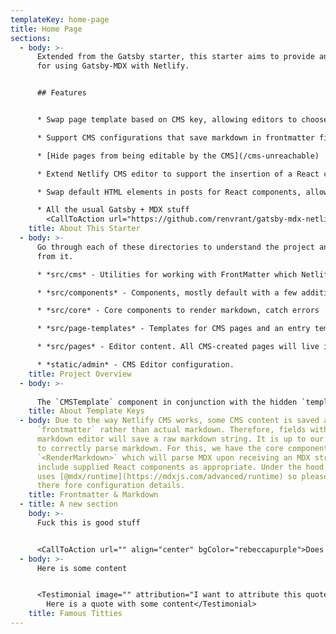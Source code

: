 ```yaml
---
templateKey: home-page
title: Home Page
sections:
  - body: >-
      Extended from the Gatsby starter, this starter aims to provide an example
      for using Gatsby-MDX with Netlify.


      ## Features


      * Swap page template based on CMS key, allowing editors to choose different page templates

      * Support CMS configurations that save markdown in frontmatter fields with an mdx-enabled markdown renderer component (with example)

      * [Hide pages from being editable by the CMS](/cms-unreachable)

      * Extend Netlify CMS editor to support the insertion of a React component, allowing your editors to include things like buttons or testimonials

      * Swap default HTML elements in posts for React components, allowing for greater control

      * All the usual Gatsby + MDX stuff
        <CallToAction url="https://github.com/renvrant/gatsby-mdx-netlify-cms-starter" align="center" bgColor="crimson">Check out the Repo</CallToAction>
    title: About This Starter
  - body: >-
      Go through each of these directories to understand the project and extend
      from it.

      * *src/cms* - Utilities for working with FrontMatter which Netlify CMS depends on, example previews and example widget registration. This folder also includes a whitelist of components that will be included in the MDX render scope in **cms-components.constants.js**.

      * *src/components* - Components, mostly default with a few additions such as a call to action and a smart link.

      * *src/core* - Core components to render markdown, catch errors

      * *src/page-templates* - Templates for CMS pages and an entry template component that will be used to determine what template should be shown where. Look in particular at **cms-entry.template.js**

      * *src/pages* - Editor content. All CMS-created pages will live in the content directory. Other pages may be modified from the CMS, but cannot be created or deleted.

      * *static/admin* - CMS Editor configuration.
    title: Project Overview
  - body: >-
      
      The `CMSTemplate` component in conjunction with the hidden `templateKey` var controls which template will be used to render each content page. The `CMSTemplate` component will try to map the value of `templateKey` to a component, and fall back to a default if nothing is found. Please see the component for more details.
    title: About Template Keys
  - body: Due to the way Netlify CMS works, some CMS content is saved as Markdown
      `frontmatter` rather than actual markdown. Therefore, fields with a
      markdown editor will save a raw markdown string. It is up to our templates
      to correctly parse markdown. For this, we have the core component
      `<RenderMarkdown>` which will parse MDX upon receiving an MDX string and
      include supplied React components as appropriate. Under the hood, this
      uses [@mdx/runtime](https://mdxjs.com/advanced/runtime) so please look
      there fore configuration details.
    title: Frontmatter & Markdown
  - title: A new section
    body: >-
      Fuck this is good stuff


      <CallToAction url="" align="center" bgColor="rebeccapurple">Does this work?</CallToAction>
  - body: >-
      Here is some content


      <Testimonial image="" attribution="I want to attribute this quote somewhere too">
        Here is a quote with some content</Testimonial>
    title: Famous Titties
---
```


